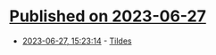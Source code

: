 # [Published on 2023-06-27](index.md)

* [2023-06-27, 15:23:14](https://lobste.rs/s/gjyma0/tildes) - [Tildes](https://gitlab.com/tildes/tildes/)
